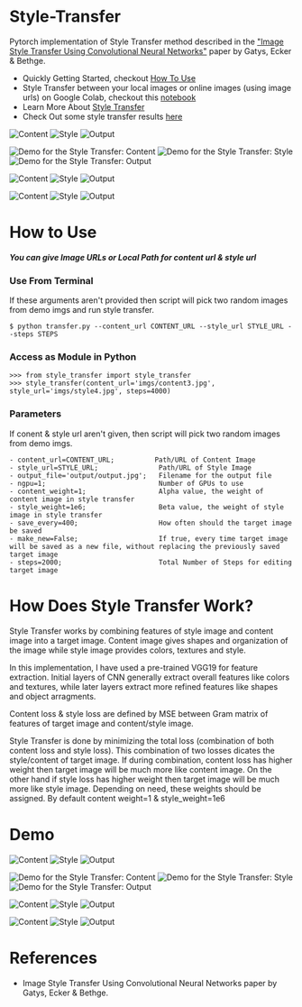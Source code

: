 # Style-Transfer

Pytorch implementation of Style Transfer method described in the ["Image Style Transfer Using Convolutional Neural Networks"](https://www.cv-foundation.org/openaccess/content_cvpr_2016/papers/Gatys_Image_Style_Transfer_CVPR_2016_paper.pdf)  paper by Gatys, Ecker & Bethge.

- Quickly Getting Started, checkout [How To Use](#how-to-use) 
- Style Transfer between your local images or online images (using image urls) on Google Colab, checkout this [notebook](style_transfer_colab_demo.ipynb)
- Learn More About [Style Transfer](#how-does-style-transfer-work)
- Check Out some style transfer results [here](#demo)

![Content](demo/demo3_content.png)
![Style](demo/demo3_style.png)
![Output](demo/demo3_output.png)

![Demo for the Style Transfer: Content](demo/demo1_content.png)
![Demo for the Style Transfer: Style](demo/demo1_style.png)
![Demo for the Style Transfer: Output](demo/demo1_output.png)


![Content](demo/demo2_content.png)
![Style](demo/demo2_style.png)
![Output](demo/demo2_output.png)

![Content](demo/demo4_content.png)
![Style](demo/demo4_style.png)
![Output](demo/demo4_output.png)


# How to Use
***You can give Image URLs or Local Path for content url & style url***

### Use From Terminal

If these arguments aren't provided then script will pick two random images from demo imgs and run style transfer.

```
$ python transfer.py --content_url CONTENT_URL --style_url STYLE_URL --steps STEPS 
```

### Access as Module in Python

```
>>> from style_transfer import style_transfer
>>> style_transfer(content_url='imgs/content3.jpg', style_url='imgs/style4.jpg', steps=4000)
```
### Parameters
If conent & style url aren't given, then script will pick two random images from demo imgs.

``` 
- content_url=CONTENT_URL;          Path/URL of Content Image
- style_url=STYLE_URL;               Path/URL of Style Image
- output_file='output/output.jpg';   Filename for the output file
- ngpu=1;                            Number of GPUs to use
- content_weight=1;                  Alpha value, the weight of content image in style transfer
- style_weight=1e6;                  Beta value, the weight of style image in style transfer
- save_every=400;                    How often should the target image be saved
- make_new=False;                    If true, every time target image will be saved as a new file, without replacing the previously saved target image
- steps=2000;                        Total Number of Steps for editing target image

```

# How Does Style Transfer Work?
Style Transfer works by combining features of style image and content image into a target image. Content image gives shapes and organization of the image while style image provides colors, textures and style. 

In this implementation, I have used a pre-trained VGG19 for feature extraction. Initial layers of CNN generally extract overall features like colors and textures, while later layers extract more refined features like shapes and object arragments. 

Content loss & style loss are defined by MSE between Gram matrix of features of target image and content/style image.

Style Transfer is done by minimizing the total loss (combination of both content loss and style loss). This combination of two losses dicates the style/content of target image. If during combination, content loss has higher weight then target image will be much more like content image. On the other hand if style loss has higher weight then target image will be much more like style image. Depending on need, these weights should be assigned. By default content weight=1 & style_weight=1e6

# Demo
![Content](demo/demo3_content.png)
![Style](demo/demo3_style.png)
![Output](demo/demo3_output.png)

![Demo for the Style Transfer: Content](demo/demo1_content.png)
![Demo for the Style Transfer: Style](demo/demo1_style.png)
![Demo for the Style Transfer: Output](demo/demo1_output.png)


![Content](demo/demo2_content.png)
![Style](demo/demo2_style.png)
![Output](demo/demo2_output.png)

![Content](demo/demo4_content.png)
![Style](demo/demo4_style.png)
![Output](demo/demo4_output.png)



# References
- Image Style Transfer Using Convolutional Neural Networks paper by Gatys, Ecker & Bethge.
